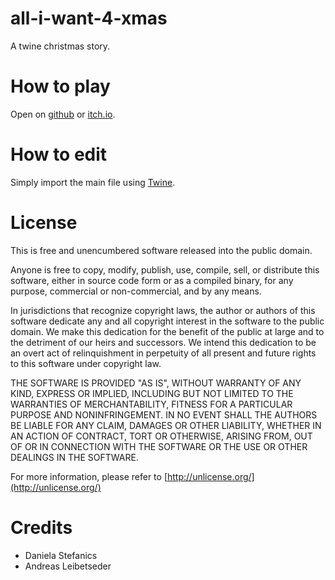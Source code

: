 # all-i-want-4-xmas

A twine christmas story.

# How to play

Open on [github](https://amplejoe.github.io/all-i-want-4-xmas/) or [itch.io](https://amplejoe.itch.io/all-i-want-4-xmas).

# How to edit

Simply import the main file using [Twine](https://twinery.org/).

# License

This is free and unencumbered software released into the public domain.

Anyone is free to copy, modify, publish, use, compile, sell, or distribute this software, either in source code form or as a compiled binary, for any purpose, commercial or non-commercial, and by any means.

In jurisdictions that recognize copyright laws, the author or authors of this software dedicate any and all copyright interest in the software to the public domain. We make this dedication for the benefit of the public at large and to the detriment of our heirs and successors. We intend this dedication to be an overt act of relinquishment in perpetuity of all present and future rights to this software under copyright law.

THE SOFTWARE IS PROVIDED "AS IS", WITHOUT WARRANTY OF ANY KIND, EXPRESS OR IMPLIED, INCLUDING BUT NOT LIMITED TO THE WARRANTIES OF MERCHANTABILITY, FITNESS FOR A PARTICULAR PURPOSE AND NONINFRINGEMENT. IN NO EVENT SHALL THE AUTHORS BE LIABLE FOR ANY CLAIM, DAMAGES OR OTHER LIABILITY, WHETHER IN AN ACTION OF CONTRACT, TORT OR OTHERWISE, ARISING FROM, OUT OF OR IN CONNECTION WITH THE SOFTWARE OR THE USE OR OTHER DEALINGS IN THE SOFTWARE.

For more information, please refer to [http://unlicense.org/](http://unlicense.org/)

# Credits

- Daniela Stefanics
- Andreas Leibetseder
